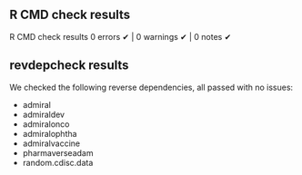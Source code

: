 ## R CMD check results

R CMD check results
0 errors ✔ | 0 warnings ✔ | 0 notes ✔

## revdepcheck results

We checked the following reverse dependencies, all passed with no issues:

- admiral
- admiraldev
- admiralonco
- admiralophtha
- admiralvaccine
- pharmaverseadam
- random.cdisc.data

